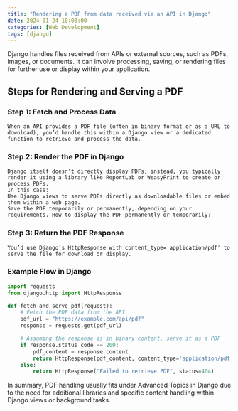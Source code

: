 ```yaml
---
title: "Rendering a PDF from data received via an API in Django"
date: 2024-01-24 10:00:00
categories: [Web Development]
tags: [django]
---
```



Django handles files received from APIs or external sources, such as PDFs, images, or documents.
It can involve processing, saving, or rendering files for further use or display within your application.

## Steps for Rendering and Serving a PDF  
    
### Step 1: Fetch and Process Data  
    When an API provides a PDF file (often in binary format or as a URL to download), you’d handle this within a Django view or a dedicated function to retrieve and process the data.  
### Step 2: Render the PDF in Django  
    Django itself doesn’t directly display PDFs; instead, you typically render it using a library like ReportLab or WeasyPrint to create or process PDFs. 
    In this case:
    Use Django views to serve PDFs directly as downloadable files or embed them within a web page.
    Save the PDF temporarily or permanently, depending on your requirements. How to display the PDF permanently or temporarily?  
### Step 3: Return the PDF Response  
    You’d use Django’s HttpResponse with content_type='application/pdf' to serve the file for download or display.

### Example Flow in Django


```python
import requests
from django.http import HttpResponse

def fetch_and_serve_pdf(request):
    # Fetch the PDF data from the API
    pdf_url = "https://example.com/api/pdf"
    response = requests.get(pdf_url)

    # Assuming the response is in binary content, serve it as a PDF
    if response.status_code == 200:
        pdf_content = response.content
        return HttpResponse(pdf_content, content_type='application/pdf')
    else:
        return HttpResponse("Failed to retrieve PDF", status=404)
```



In summary, PDF handling usually fits under Advanced Topics in Django due to the need for additional libraries and specific content handling within Django views or background tasks.